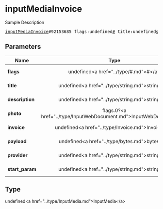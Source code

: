 # inputMediaInvoice

Sample Description

<pre>
<a href="../constructor/inputMediaInvoice.md">inputMediaInvoice</a>#92153685 flags:undefined<a href="../type/#.md">#</a> title:undefined<a href="../type/string.md">string</a> description:undefined<a href="../type/string.md">string</a> photo:flags.0?<a href="../type/InputWebDocument.md">InputWebDocument</a> invoice:undefined<a href="../type/Invoice.md">Invoice</a> payload:undefined<a href="../type/bytes.md">bytes</a> provider:undefined<a href="../type/string.md">string</a> start_param:undefined<a href="../type/string.md">string</a> = undefined<a href="../type/InputMedia.md">InputMedia</a>;
</pre>

## Parameters

| Name | Type | Description |
|------|:----:|-------------|
| **flags** | undefined&lt;a href=&#34;../type/#.md&#34;&gt;#&lt;/a&gt; | Param description |
| **title** | undefined&lt;a href=&#34;../type/string.md&#34;&gt;string&lt;/a&gt; | Param description |
| **description** | undefined&lt;a href=&#34;../type/string.md&#34;&gt;string&lt;/a&gt; | Param description |
| **photo** | flags.0?&lt;a href=&#34;../type/InputWebDocument.md&#34;&gt;InputWebDocument&lt;/a&gt; | Param description |
| **invoice** | undefined&lt;a href=&#34;../type/Invoice.md&#34;&gt;Invoice&lt;/a&gt; | Param description |
| **payload** | undefined&lt;a href=&#34;../type/bytes.md&#34;&gt;bytes&lt;/a&gt; | Param description |
| **provider** | undefined&lt;a href=&#34;../type/string.md&#34;&gt;string&lt;/a&gt; | Param description |
| **start_param** | undefined&lt;a href=&#34;../type/string.md&#34;&gt;string&lt;/a&gt; | Param description |

## Type

undefined&lt;a href=&#34;../type/InputMedia.md&#34;&gt;InputMedia&lt;/a&gt;
